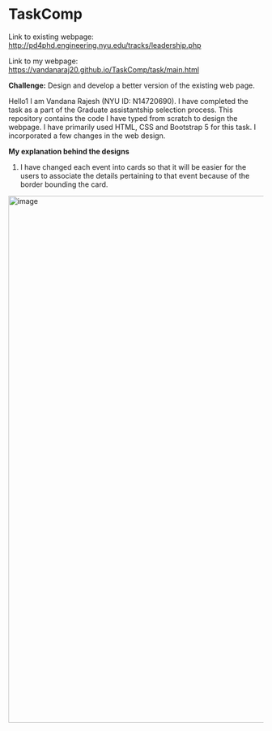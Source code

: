 # TaskComp

Link to existing webpage: http://pd4phd.engineering.nyu.edu/tracks/leadership.php

Link to my webpage:  https://vandanaraj20.github.io/TaskComp/task/main.html

**Challenge:** Design and develop a better version of the existing web page.

Hello1 I am Vandana Rajesh (NYU ID: N14720690). I have completed the task as a part of the Graduate assistantship selection process. This repository contains the code I have typed from scratch to design the webpage. I have primarily  used HTML, CSS and Bootstrap 5 for this task. I incorporated a few changes in the web design.

**My explanation behind the designs**

1) I have changed each event into cards so that it will be easier for the users to associate the details pertaining to that event because of the border bounding the card.

 <img width="1038" alt="image" caption ="New webpage" src="https://github.com/VandanaRaj20/TaskComp/assets/78068259/869ab526-e59a-46c0-a84d-99a57273571d">


